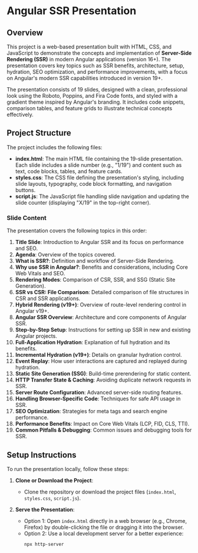 # Angular SSR Presentation

## Overview

This project is a web-based presentation built with HTML, CSS, and JavaScript to demonstrate the concepts and implementation of **Server-Side Rendering (SSR)** in modern Angular applications (version 16+). The presentation covers key topics such as SSR benefits, architecture, setup, hydration, SEO optimization, and performance improvements, with a focus on Angular's modern SSR capabilities introduced in version 19+.

The presentation consists of 19 slides, designed with a clean, professional look using the Roboto, Poppins, and Fira Code fonts, and styled with a gradient theme inspired by Angular's branding. It includes code snippets, comparison tables, and feature grids to illustrate technical concepts effectively.

## Project Structure

The project includes the following files:

- **index.html**: The main HTML file containing the 19-slide presentation. Each slide includes a slide number (e.g., "1/19") and content such as text, code blocks, tables, and feature cards.
- **styles.css**: The CSS file defining the presentation's styling, including slide layouts, typography, code block formatting, and navigation buttons.
- **script.js**: The JavaScript file handling slide navigation and updating the slide counter (displaying "X/19" in the top-right corner).

### Slide Content

The presentation covers the following topics in this order:

1. **Title Slide**: Introduction to Angular SSR and its focus on performance and SEO.
2. **Agenda**: Overview of the topics covered.
3. **What is SSR?**: Definition and workflow of Server-Side Rendering.
4. **Why use SSR in Angular?**: Benefits and considerations, including Core Web Vitals and SEO.
5. **Rendering Modes**: Comparison of CSR, SSR, and SSG (Static Site Generation).
6. **SSR vs CSR: File Comparison**: Detailed comparison of file structures in CSR and SSR applications.
7. **Hybrid Rendering (v19+)**: Overview of route-level rendering control in Angular v19+.
8. **Angular SSR Overview**: Architecture and core components of Angular SSR.
9. **Step-by-Step Setup**: Instructions for setting up SSR in new and existing Angular projects.
10. **Full-Application Hydration**: Explanation of full hydration and its benefits.
11. **Incremental Hydration (v19+)**: Details on granular hydration control.
12. **Event Replay**: How user interactions are captured and replayed during hydration.
13. **Static Site Generation (SSG)**: Build-time prerendering for static content.
14. **HTTP Transfer State & Caching**: Avoiding duplicate network requests in SSR.
15. **Server Route Configuration**: Advanced server-side routing features.
16. **Handling Browser-Specific Code**: Techniques for safe API usage in SSR.
17. **SEO Optimization**: Strategies for meta tags and search engine performance.
18. **Performance Benefits**: Impact on Core Web Vitals (LCP, FID, CLS, TTI).
19. **Common Pitfalls & Debugging**: Common issues and debugging tools for SSR.

## Setup Instructions

To run the presentation locally, follow these steps:

1. **Clone or Download the Project**:
   - Clone the repository or download the project files (`index.html`, `styles.css`, `script.js`).

2. **Serve the Presentation**:
   - Option 1: Open `index.html` directly in a web browser (e.g., Chrome, Firefox) by double-clicking the file or dragging it into the browser.
   - Option 2: Use a local development server for a better experience:
     ```bash
     npx http-server